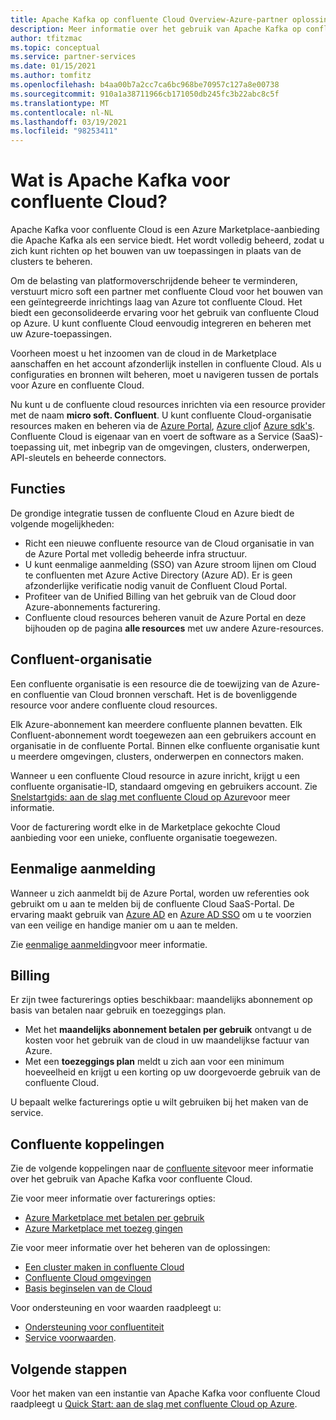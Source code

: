 ```yaml
---
title: Apache Kafka op confluente Cloud Overview-Azure-partner oplossingen
description: Meer informatie over het gebruik van Apache Kafka op confluente Cloud in de Azure Marketplace.
author: tfitzmac
ms.topic: conceptual
ms.service: partner-services
ms.date: 01/15/2021
ms.author: tomfitz
ms.openlocfilehash: b4aa00b7a2cc7ca6bc968be70957c127a8e00738
ms.sourcegitcommit: 910a1a38711966cb171050db245fc3b22abc8c5f
ms.translationtype: MT
ms.contentlocale: nl-NL
ms.lasthandoff: 03/19/2021
ms.locfileid: "98253411"
---
```

# <a name="what-is-apache-kafka-for-confluent-cloud"></a>Wat is Apache Kafka voor confluente Cloud?

Apache Kafka voor confluente Cloud is een Azure Marketplace-aanbieding die Apache Kafka als een service biedt. Het wordt volledig beheerd, zodat u zich kunt richten op het bouwen van uw toepassingen in plaats van de clusters te beheren.

Om de belasting van platformoverschrijdende beheer te verminderen, verstuurt micro soft een partner met confluente Cloud voor het bouwen van een geïntegreerde inrichtings laag van Azure tot confluente Cloud. Het biedt een geconsolideerde ervaring voor het gebruik van confluente Cloud op Azure. U kunt confluente Cloud eenvoudig integreren en beheren met uw Azure-toepassingen.

Voorheen moest u het inzoomen van de cloud in de Marketplace aanschaffen en het account afzonderlijk instellen in confluente Cloud. Als u configuraties en bronnen wilt beheren, moet u navigeren tussen de portals voor Azure en confluente Cloud.

Nu kunt u de confluente cloud resources inrichten via een resource provider met de naam **micro soft. Confluent**. U kunt confluente Cloud-organisatie resources maken en beheren via de [Azure Portal](https://portal.azure.com/), [Azure cli](/cli/azure/)of [Azure sdk's](/azure/#languages-and-tools). Confluente Cloud is eigenaar van en voert de software as a Service (SaaS)-toepassing uit, met inbegrip van de omgevingen, clusters, onderwerpen, API-sleutels en beheerde connectors.

## <a name="capabilities"></a>Functies

De grondige integratie tussen de confluente Cloud en Azure biedt de volgende mogelijkheden:

- Richt een nieuwe confluente resource van de Cloud organisatie in van de Azure Portal met volledig beheerde infra structuur.
- U kunt eenmalige aanmelding (SSO) van Azure stroom lijnen om Cloud te confluenten met Azure Active Directory (Azure AD). Er is geen afzonderlijke verificatie nodig vanuit de Confluent Cloud Portal.
- Profiteer van de Unified Billing van het gebruik van de Cloud door Azure-abonnements facturering.
- Confluente cloud resources beheren vanuit de Azure Portal en deze bijhouden op de pagina **alle resources** met uw andere Azure-resources.

## <a name="confluent-organization"></a>Confluent-organisatie

Een confluente organisatie is een resource die de toewijzing van de Azure-en confluentie van Cloud bronnen verschaft. Het is de bovenliggende resource voor andere confluente cloud resources.

Elk Azure-abonnement kan meerdere confluente plannen bevatten. Elk Confluent-abonnement wordt toegewezen aan een gebruikers account en organisatie in de confluente Portal. Binnen elke confluente organisatie kunt u meerdere omgevingen, clusters, onderwerpen en connectors maken.

Wanneer u een confluente Cloud resource in azure inricht, krijgt u een confluente organisatie-ID, standaard omgeving en gebruikers account. Zie [Snelstartgids: aan de slag met confluente Cloud op Azure](create.md)voor meer informatie.

Voor de facturering wordt elke in de Marketplace gekochte Cloud aanbieding voor een unieke, confluente organisatie toegewezen.

## <a name="single-sign-on"></a>Eenmalige aanmelding

Wanneer u zich aanmeldt bij de Azure Portal, worden uw referenties ook gebruikt om u aan te melden bij de confluente Cloud SaaS-Portal. De ervaring maakt gebruik van [Azure AD](../../active-directory/fundamentals/active-directory-whatis.md) en [Azure AD SSO](../../active-directory/manage-apps/what-is-single-sign-on.md) om u te voorzien van een veilige en handige manier om u aan te melden.

Zie [eenmalige aanmelding](manage.md#single-sign-on)voor meer informatie.

## <a name="billing"></a>Billing

Er zijn twee facturerings opties beschikbaar: maandelijks abonnement op basis van betalen naar gebruik en toezeggings plan.

- Met het **maandelijks abonnement betalen per gebruik** ontvangt u de kosten voor het gebruik van de cloud in uw maandelijkse factuur van Azure.
- Met een **toezeggings plan** meldt u zich aan voor een minimum hoeveelheid en krijgt u een korting op uw doorgevoerde gebruik van de confluente Cloud.

U bepaalt welke facturerings optie u wilt gebruiken bij het maken van de service.

## <a name="confluent-links"></a>Confluente koppelingen

Zie de volgende koppelingen naar de [confluente site](https://docs.confluent.io/home/overview.html)voor meer informatie over het gebruik van Apache Kafka voor confluente Cloud.

Zie voor meer informatie over facturerings opties:

* [Azure Marketplace met betalen per gebruik](https://docs.confluent.io/cloud/current/billing/ccloud-azure-payg.html)
* [Azure Marketplace met toezeg gingen](https://docs.confluent.io/cloud/current/billing/ccloud-azure-ubb.html)

Zie voor meer informatie over het beheren van de oplossingen:

* [Een cluster maken in confluente Cloud](https://docs.confluent.io/cloud/current/clusters/create-cluster.html)
* [Confluente Cloud omgevingen](https://docs.confluent.io/current/cloud/using/environments.html)
* [Basis beginselen van de Cloud](https://docs.confluent.io/current/cloud/using/cloud-basics.html)

Voor ondersteuning en voor waarden raadpleegt u:

* [Ondersteuning voor confluentiteit](https://support.confluent.io)
* [Service voorwaarden](https://www.confluent.io/confluent-cloud-tos).

## <a name="next-steps"></a>Volgende stappen

Voor het maken van een instantie van Apache Kafka voor confluente Cloud raadpleegt u [Quick Start: aan de slag met confluente Cloud op Azure](create.md).
